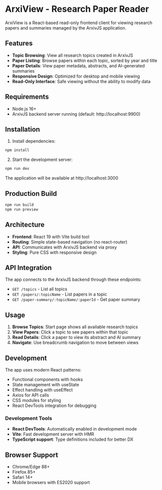 # ArxiView - Research Paper Reader

ArxiView is a React-based read-only frontend client for viewing research papers and summaries managed by the ArxivJS application.

## Features

- **Topic Browsing**: View all research topics created in ArxivJS
- **Paper Listing**: Browse papers within each topic, sorted by year and title
- **Paper Details**: View paper metadata, abstracts, and AI-generated summaries
- **Responsive Design**: Optimized for desktop and mobile viewing
- **Read-Only Interface**: Safe viewing without the ability to modify data

## Requirements

- Node.js 16+ 
- ArxivJS backend server running (default: http://localhost:9900)

## Installation

1. Install dependencies:
```bash
npm install
```

2. Start the development server:
```bash
npm run dev
```

The application will be available at http://localhost:3000

## Production Build

```bash
npm run build
npm run preview
```

## Architecture

- **Frontend**: React 19 with Vite build tool
- **Routing**: Simple state-based navigation (no react-router)
- **API**: Communicates with ArxivJS backend via proxy
- **Styling**: Pure CSS with responsive design

## API Integration

The app connects to the ArxivJS backend through these endpoints:
- `GET /topics` - List all topics
- `GET /papers/:topicName` - List papers in a topic  
- `GET /paper-summary/:topicName/:paperId` - Get paper summary

## Usage

1. **Browse Topics**: Start page shows all available research topics
2. **View Papers**: Click a topic to see papers within that topic
3. **Read Details**: Click a paper to view its abstract and AI summary
4. **Navigate**: Use breadcrumb navigation to move between views

## Development

The app uses modern React patterns:
- Functional components with hooks
- State management with useState
- Effect handling with useEffect
- Axios for API calls
- CSS modules for styling
- React DevTools integration for debugging

### Development Tools

- **React DevTools**: Automatically enabled in development mode
- **Vite**: Fast development server with HMR
- **TypeScript support**: Type definitions included for better DX

## Browser Support

- Chrome/Edge 88+
- Firefox 85+
- Safari 14+
- Mobile browsers with ES2020 support